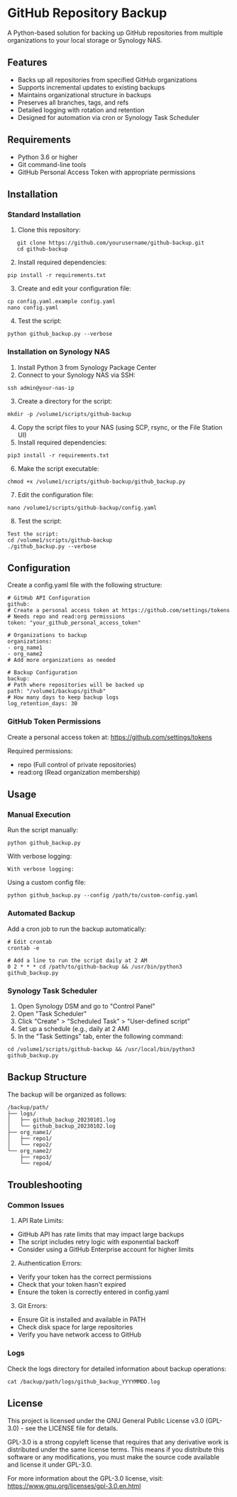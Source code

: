 # GitHub Repository Backup

A Python-based solution for backing up GitHub repositories from multiple organizations to your local storage or Synology NAS.

## Features

- Backs up all repositories from specified GitHub organizations
- Supports incremental updates to existing backups
- Maintains organizational structure in backups
- Preserves all branches, tags, and refs
- Detailed logging with rotation and retention
- Designed for automation via cron or Synology Task Scheduler

## Requirements

- Python 3.6 or higher
- Git command-line tools
- GitHub Personal Access Token with appropriate permissions

## Installation

### Standard Installation

1. Clone this repository:
```
   git clone https://github.com/yourusername/github-backup.git
   cd github-backup
```
   
2. Install required dependencies:
```
pip install -r requirements.txt
```
   
3. Create and edit your configuration file:
```
cp config.yaml.example config.yaml
nano config.yaml
```
4. Test the script:
```
python github_backup.py --verbose
```

### Installation on Synology NAS

1. Install Python 3 from Synology Package Center
2. Connect to your Synology NAS via SSH:
```
ssh admin@your-nas-ip
```
3. Create a directory for the script:
```
mkdir -p /volume1/scripts/github-backup
```
4. Copy the script files to your NAS (using SCP, rsync, or the File Station UI)
5. Install required dependencies:
```
pip3 install -r requirements.txt
```
6. Make the script executable:
```
chmod +x /volume1/scripts/github-backup/github_backup.py
```
7. Edit the configuration file:
```
nano /volume1/scripts/github-backup/config.yaml
```
8. Test the script:
```
Test the script:
cd /volume1/scripts/github-backup
./github_backup.py --verbose
```

## Configuration

Create a config.yaml file with the following structure:

```
# GitHub API Configuration
github:
# Create a personal access token at https://github.com/settings/tokens
# Needs repo and read:org permissions
token: "your_github_personal_access_token"

# Organizations to backup
organizations:
- org_name1
- org_name2
# Add more organizations as needed

# Backup Configuration
backup:
# Path where repositories will be backed up
path: "/volume1/backups/github"
# How many days to keep backup logs
log_retention_days: 30

```

### GitHub Token Permissions

Create a personal access token at: https://github.com/settings/tokens

Required permissions:
- repo (Full control of private repositories)
- read:org (Read organization membership)

## Usage

### Manual Execution

Run the script manually:
```
python github_backup.py
```

With verbose logging:
```
With verbose logging:
```

Using a custom config file:
```
python github_backup.py --config /path/to/custom-config.yaml
```

### Automated Backup

Add a cron job to run the backup automatically:

```
# Edit crontab
crontab -e

# Add a line to run the script daily at 2 AM
0 2 * * * cd /path/to/github-backup && /usr/bin/python3 github_backup.py
```

### Synology Task Scheduler

1. Open Synology DSM and go to "Control Panel"
2. Open "Task Scheduler"
3. Click "Create" > "Scheduled Task" > "User-defined script"
4. Set up a schedule (e.g., daily at 2 AM)
5. In the "Task Settings" tab, enter the following command:
```
cd /volume1/scripts/github-backup && /usr/local/bin/python3 github_backup.py
```

## Backup Structure
The backup will be organized as follows:
```
/backup/path/
├── logs/
│   ├── github_backup_20230101.log
│   └── github_backup_20230102.log
├── org_name1/
│   ├── repo1/
│   └── repo2/
└── org_name2/
    ├── repo3/
    └── repo4/
```

## Troubleshooting

### Common Issues

1. API Rate Limits:
- GitHub API has rate limits that may impact large backups
- The script includes retry logic with exponential backoff
- Consider using a GitHub Enterprise account for higher limits
2. Authentication Errors:
- Verify your token has the correct permissions
- Check that your token hasn't expired
- Ensure the token is correctly entered in config.yaml
3. Git Errors:
- Ensure Git is installed and available in PATH
- Check disk space for large repositories
- Verify you have network access to GitHub

### Logs

Check the logs directory for detailed information about backup operations:
```
cat /backup/path/logs/github_backup_YYYYMMDD.log
```

## License

This project is licensed under the GNU General Public License v3.0 (GPL-3.0) - see the LICENSE file for details.

GPL-3.0 is a strong copyleft license that requires that any derivative work is distributed under the same license terms. This means if you distribute this software or any modifications, you must make the source code available and license it under GPL-3.0.

For more information about the GPL-3.0 license, visit: https://www.gnu.org/licenses/gpl-3.0.en.html